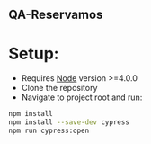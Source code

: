 ## QA-Reservamos

# Setup:

* Requires [Node](https://nodejs.org/en/) version >=4.0.0
* Clone the repository
* Navigate to project root  and run:

```sh
npm install 
npm install --save-dev cypress
npm run cypress:open
```


